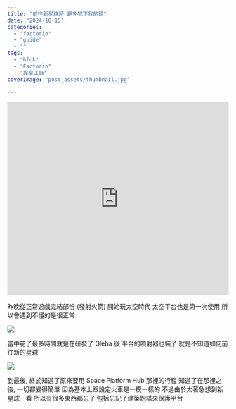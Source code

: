```yaml
---
title: "前往新星球時 避免犯下我的錯"
date: "2024-10-15"
categories:
  - "factorio"
  - "guide"
  - ""
tags:
  - "hfok"
  - "Factorio"
  - "異星工廠"
coverImage: "post_assets/thumbnail.jpg"

---
```


<!-- Embed -->

<iframe width="100%" height="440" src="https://www.youtube.com/embed/fmvjg0L9XWo" 
  title="YouTube video player" frameborder="0" allow="accelerometer; autoplay;
  clipboard-write; encrypted-media; gyroscope; picture-in-picture; web-share"
  referrerpolicy="strict-origin-when-cross-origin" allowfullscreen></iframe>


<!-- Context -->

昨晚從正常遊戲完結部份 (發射火箭) 開始玩太空時代
太空平台也是第一次使用
所以會遇到不懂的是很正常

![](post_assets/20241015_14-46-30.png)

當中花了最多時間就是在研發了 Gleba 後
平台的噴射器也裝了
就是不知道如何前往新的星球

![](post_assets/241015%20Space%20Platform_00_00_48_03.jpg)

到最後, 終於知道了原來要用 Space Platform Hub 那裡的行程
知道了在那裡之後, 一切都變得簡單
因為基本上跟設定火車是一模一樣的
不過由於太著急想到新星球一看
所以有很多東西都忘了
包括忘記了建築炮塔來保護平台

